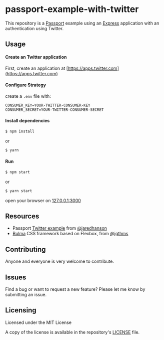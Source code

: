 # passport-example-with-twitter

This repository is a [Passport](http://www.passportjs.org/) example using an [Express](http://expressjs.com/) application with an authentication using Twitter.

## Usage

#### Create an Twitter application

First, create an application at [https://apps.twitter.com](https://apps.twitter.com)


#### Configure Strategy

create a `.env` file with:
```
CONSUMER_KEY=YOUR-TWITTER-CONSUMER-KEY
CONSUMER_SECRET=YOUR-TWITTER-CONSUMER-SECRET
```

#### Install dependencies

```sh
$ npm install
```

or

```sh
$ yarn
```

#### Run

```sh
$ npm start
```

or

```sh
$ yarn start
```

open your browser on [127.0.0.1:3000](http://127.0.0.1:3000)

## Resources

- Passport [Twitter example](https://github.com/passport/express-4.x-twitter-example) from [@jaredhanson](https://github.com/jaredhanson)
- [Bulma](https://bulma.io/) CSS framework based on Flexbox, from [@jgthms](https://github.com/jgthms)

## Contributing
Anyone and everyone is very welcome to contribute.

## Issues
Find a bug or want to request a new feature? Please let me know by submitting an issue.

## Licensing
Licensed under the MIT License

A copy of the license is available in the repository's [LICENSE](LICENSE) file.
